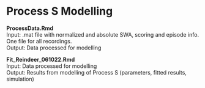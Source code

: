 # Process S Modelling
        
**ProcessData.Rmd**   
Input: .mat file with normalized and absolute SWA, scoring and episode info. One file for all recordings.   
Output: Data processed for modelling  


**Fit_Reindeer_061022.Rmd**     
Input: Data processed for modelling   
Output: Results from modelling of Process S (parameters, fitted results, simulation)  

